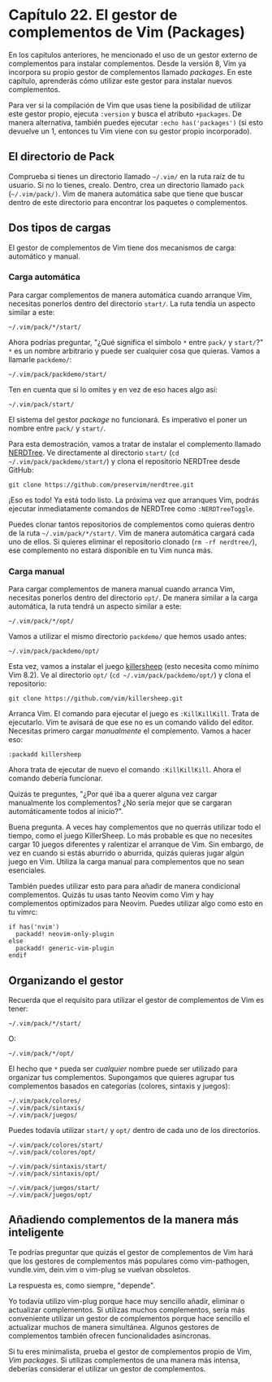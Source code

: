 # Capítulo 22. El gestor de complementos de Vim \(Packages\)

En los capítulos anteriores, he mencionado el uso de un gestor externo de complementos para instalar complementos. Desde la versión 8, Vim ya incorpora su propio gestor de complementos llamado _packages_. En este capítulo, aprenderás cómo utilizar este gestor para instalar nuevos complementos.

Para ver si la compilación de Vim que usas tiene la posibilidad de utilizar este gestor propio, ejecuta `:version` y busca el atributo `+packages`. De manera alternativa, también puedes ejecutar `:echo has('packages')` \(si esto devuelve un 1, entonces tu Vim viene con su gestor propio incorporado\).

## El directorio de Pack

Comprueba si tienes un directorio llamado `~/.vim/` en la ruta raíz de tu usuario. Si no lo tienes, crealo. Dentro, crea un directorio llamado `pack` \(`~/.vim/pack/)`. Vim de manera automática sabe que tiene que buscar dentro de este directorio para encontrar los paquetes o complementos.

## Dos tipos de cargas

El gestor de complementos de Vim tiene dos mecanismos de carga: automático y manual.

### Carga automática

Para cargar complementos de manera automática cuando arranque Vim, necesitas ponerlos dentro del directorio `start/`. La ruta tendía un aspecto similar a este:

```text
~/.vim/pack/*/start/
```

Ahora podrías preguntar, "¿Qué significa el símbolo `*` entre `pack/` y `start/`?" `*` es un nombre arbitrario y puede ser cualquier cosa que quieras. Vamos a llamarle `packdemo/`:

```text
~/.vim/pack/packdemo/start/
```

Ten en cuenta que si lo omites y en vez de eso haces algo así:

```text
~/.vim/pack/start/
```

El sistema del gestor _package_ no funcionará. Es imperativo el poner un nombre entre `pack/` y `start/`.

Para esta demostración, vamos a tratar de instalar el complemento llamado [NERDTree](https://github.com/preservim/nerdtree). Ve directamente al directorio `start/` \(`cd ~/.vim/pack/packdemo/start/`\) y clona el repositorio NERDTree desde GitHub:

```text
git clone https://github.com/preservim/nerdtree.git
```

¡Eso es todo! Ya está todo listo. La próxima vez que arranques Vim, podrás ejecutar inmediatamente comandos de NERDTree como `:NERDTreeToggle`.

Puedes clonar tantos repositorios de complementos como quieras dentro de la ruta `~/.vim/pack/*/start/`. Vim de manera automática cargará cada uno de ellos. Si quieres eliminar el repositorio clonado \(`rm -rf nerdtree/`\), ese complemento no estará disponible en tu Vim nunca más.

### Carga manual

Para cargar complementos de manera manual cuando arranca Vim, necesitas ponerlos dentro del directorio `opt/`. De manera similar a la carga automática, la ruta tendrá un aspecto similar a este:

```text
~/.vim/pack/*/opt/
```

Vamos a utilizar el mismo directorio `packdemo/` que hemos usado antes:

```text
~/.vim/pack/packdemo/opt/
```

Esta vez, vamos a instalar el juego [killersheep](https://github.com/vim/killersheep) \(esto necesita como mínimo Vim 8.2\). Ve al directorio `opt/` \(`cd ~/.vim/pack/packdemo/opt/`\) y clona el repositorio:

```text
git clone https://github.com/vim/killersheep.git
```

Arranca Vim. El comando para ejecutar el juego es `:KillKillKill`. Trata de ejecutarlo. Vim te avisará de que ese no es un comando válido del editor. Necesitas primero cargar _manualmente_ el complemento. Vamos a hacer eso:

```text
:packadd killersheep
```

Ahora trata de ejecutar de nuevo el comando `:KillKillKill`. Ahora el comando debería funcionar.

Quizás te preguntes, "¿Por qué iba a querer alguna vez cargar manualmente los complementos? ¿No sería mejor que se cargaran automáticamente todos al inicio?".

Buena pregunta. A veces hay complementos que no querrás utilizar todo el tiempo, como el juego KillerSheep. Lo más probable es que no necesites cargar 10 juegos diferentes y ralentizar el arranque de Vim. Sin embargo, de vez en cuando si estás aburrido o aburrida, quizás quieras jugar algún juego en Vim. Utiliza la carga manual para complementos que no sean esenciales.

También puedes utilizar esto para para añadir de manera condicional complementos. Quizás tu usas tanto Neovim como Vim y hay complementos optimizados para Neovim. Puedes utilizar algo como esto en tu vimrc:

```text
if has('nvim')
  packadd! neovim-only-plugin
else
  packadd! generic-vim-plugin
endif
```

## Organizando el gestor

Recuerda que el requisito para utilizar el gestor de complementos de Vim es tener:

```text
~/.vim/pack/*/start/
```

O:

```text
~/.vim/pack/*/opt/
```

El hecho que `*` pueda ser _cualquier_ nombre puede ser utilizado para organizar tus complementos. Supongamos que quieres agrupar tus complementos basados en categorías \(colores, sintaxis y juegos\):

```text
~/.vim/pack/colores/
~/.vim/pack/sintaxis/
~/.vim/pack/juegos/
```

Puedes todavía utilizar `start/` y `opt/` dentro de cada uno de los directorios.

```text
~/.vim/pack/colores/start/
~/.vim/pack/colores/opt/

~/.vim/pack/sintaxis/start/
~/.vim/pack/sintaxis/opt/

~/.vim/pack/juegos/start/
~/.vim/pack/juegos/opt/
```

## Añadiendo complementos de la manera más inteligente

Te podrías preguntar que quizás el gestor de complementos de Vim hará que los gestores de complementos más populares como vim-pathogen, vundle.vim, dein.vim o vim-plug se vuelvan obsoletos.

La respuesta es, como siempre, "depende".

Yo todavía utilizo vim-plug porque hace muy sencillo añadir, eliminar o actualizar complementos. Si utilizas muchos complementos, sería más conveniente utilizar un gestor de complementos porque hace sencillo el actualizar muchos de manera simultánea. Algunos gestores de complementos también ofrecen funcionalidades asíncronas.

Si tu eres minimalista, prueba el gestor de complementos propio de Vim, _Vim packages_. Si utilizas complementos de una manera más intensa, deberías considerar el utilizar un gestor de complementos.

